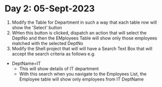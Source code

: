 # Day 2: 05-Sept-2023

1. Modify the Table for Department in such a way that each table row will show the 'Select' button
2. WHen this button is clicked, dispatch an action that will select the DeptNo and then the EMployees Table will show only those employees matched with the selected DeptNo
3. Modify the Shell project that will will have a Search Text Box that will accept the search criteria as follows e.g.
  - DeptName=IT
    - This will show details of IT department
    - With this search when you navigate to the Employees List, the Employee table will show only employees from IT DeptName
  
